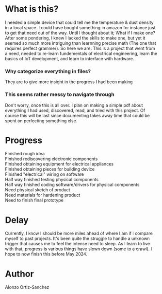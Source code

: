 # What is this?
I needed a simple device that could tell me the temperature & dust density in a local space. I could have bought something in amazon for instance just to get that need out of the way. Until I thought about it; What if I make one? After some pondering, I knew I lacked the skills to make one, but yet it seemed so much more intriguing than learnning precise math (The one that requires perfect grammer). So here we are. This is a project that went from a need, needed to re-learn fundementals of electrical engineering, learn the basics of IoT development, and learn to interface with hardware.  

### Why categorize everything in files?
They are to give more insight in the progress I had been making  

### This seems rather messy to navigate through
Don't worry, once this is all over. I plan on making a simple pdf about everything I had used, discovered, read, and tried with this project. Of course this will be last since documenting takes away time that could be spent on perfecting something else.  

# Progress
Finished rough idea  
Finished rediscovering electronic components  
Finished obtaining equipment for electrical appliances  
Finished obtaining pieces for building device  
Finished "electrical" wiring on software  
Half way finished testing physical components  
Half way finished coding software/drivers for physical components  
Need physical sketch of product  
Need materials for hardening product  
Need to finish final prototype  

# Delay
Currently, I know I should be more miles ahead of where I am if I compare myself to past projects. It's been quite the struggle to handle a unknown trigger that causes me to feel the intense need to sleep. As I learn to live with that, progress is various things have slown down (some to a crawl). I hope to now finish this before May 2024.  

# Author
Alonzo Ortiz-Sanchez
